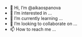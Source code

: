 - 👋 Hi, I’m @aikaospanova
- 👀 I’m interested in ...
- 🌱 I’m currently learning ...
- 💞️ I’m looking to collaborate on ...
- 📫 How to reach me ...

<!---
aikaospanova/aikaospanova is a ✨ special ✨ repository because its `README.md` (this file) appears on your GitHub profile.
You can click the Preview link to take a look at your changes.
--->
